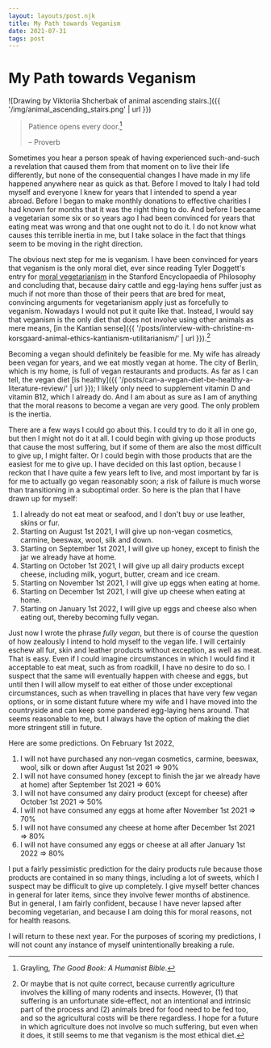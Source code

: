 ```yaml
---
layout: layouts/post.njk
title: My Path towards Veganism
date: 2021-07-31
tags: post
---
```


# My Path towards Veganism

![Drawing by Viktoriia Shcherbak of animal ascending stairs.]({{ '/img/animal_ascending_stairs.png' | url }})

> Patience opens every door.[^1]
>
> – Proverb

Sometimes you hear a person speak of having experienced such-and-such a revelation that caused them from that moment on to live their life differently, but none of the consequential changes I have made in my life happened anywhere near as quick as that. Before I moved to Italy I had told myself and everyone I knew for years that I intended to spend a year abroad. Before I began to make monthly donations to effective charities I had known for months that it was the right thing to do. And before I became a vegetarian some six or so years ago I had been convinced for years that eating meat was wrong and that one ought not to do it. I do not know what causes this terrible inertia in me, but I take solace in the fact that things seem to be moving in the right direction.

The obvious next step for me is veganism. I have been convinced for years that veganism is the only moral diet, ever since reading Tyler Doggett's entry for [moral vegetarianism](https://plato.stanford.edu/entries/vegetarianism/) in the Stanford Encyclopaedia of Philosophy and concluding that, because dairy cattle and egg-laying hens suffer just as much if not more than those of their peers that are bred for meat, convincing arguments for vegetarianism apply just as forcefully to veganism. Nowadays I would not put it quite like that. Instead, I would say that veganism is the only diet that does not involve using other animals as mere means, [in the Kantian sense]({{ '/posts/interview-with-christine-m-korsgaard-animal-ethics-kantianism-utilitarianism/' | url }}).[^2]

Becoming a vegan should definitely be feasible for me. My wife has already been vegan for years, and we eat mostly vegan at home. The city of Berlin, which is my home, is full of vegan restaurants and products. As far as I can tell, the vegan diet [is healthy]({{ '/posts/can-a-vegan-diet-be-healthy-a-literature-review/' | url }}); I likely only need to supplement vitamin D and vitamin B12, which I already do. And I am about as sure as I am of anything that the moral reasons to become a vegan are very good. The only problem is the inertia.

There are a few ways I could go about this. I could try to do it all in one go, but then I might not do it at all. I could begin with giving up those products that cause the most suffering, but if some of them are also the most difficult to give up, I might falter. Or I could begin with those products that are the easiest for me to give up. I have decided on this last option, because I reckon that I have quite a few years left to live, and most important by far is for me to actually go vegan reasonably soon; a risk of failure is much worse than transitioning in a suboptimal order. So here is the plan that I have drawn up for myself:

1. I already do not eat meat or seafood, and I don't buy or use leather, skins or fur.
2. Starting on August 1st 2021, I will give up non-vegan cosmetics, carmine, beeswax, wool, silk and down.
3. Starting on September 1st 2021, I will give up honey, except to finish the jar we already have at home.
4. Starting on October 1st 2021, I will give up all dairy products except cheese, including milk, yogurt, butter, cream and ice cream.
5. Starting on November 1st 2021, I will give up eggs when eating at home.
6. Starting on December 1st 2021, I will give up cheese when eating at home.
7. Starting on January 1st 2022, I will give up eggs and cheese also when eating out, thereby becoming fully vegan.

Just now I wrote the phrase _fully vegan_, but there is of course the question of how zealously I intend to hold myself to the vegan life. I will certainly eschew all fur, skin and leather products without exception, as well as meat. That is easy. Even if I could imagine circumstances in which I would find it acceptable to eat meat, such as from roadkill, I have no desire to do so. I suspect that the same will eventually happen with cheese and eggs, but until then I will allow myself to eat either of those under exceptional circumstances, such as when travelling in places that have very few vegan options, or in some distant future where my wife and I have moved into the countryside and can keep some pandered egg-laying hens around. That seems reasonable to me, but I always have the option of making the diet more stringent still in future.

Here are some predictions. On February 1st 2022,

1. I will not have purchased any non-vegan cosmetics, carmine, beeswax, wool, silk or down after August 1st 2021 ⇒ 90%
2. I will not have consumed honey (except to finish the jar we already have at home) after September 1st 2021 ⇒ 60%
3. I will not have consumed any dairy product (except for cheese) after October 1st 2021 ⇒ 50%
4. I will not have consumed any eggs at home after November 1st 2021 ⇒ 70%
5. I will not have consumed any cheese at home after December 1st 2021 ⇒ 80%
6. I will not have consumed any eggs or cheese at all after January 1st 2022 ⇒ 80%

I put a fairly pessimistic prediction for the dairy products rule because those products are contained in so many things, including a lot of sweets, which I suspect may be difficult to give up completely. I give myself better chances in general for later items, since they involve fewer months of abstinence. But in general, I am fairly confident, because I have never lapsed after becoming vegetarian, and because I am doing this for moral reasons, not for health reasons.

I will return to these next year. For the purposes of scoring my predictions, I will not count any instance of myself unintentionally breaking a rule.

[^1]: Grayling, _The Good Book: A Humanist Bible_.
[^2]: Or maybe that is not quite correct, because currently agriculture involves the killing of many rodents and insects. However, (1) that suffering is an unfortunate side-effect, not an intentional and intrinsic part of the process and (2) animals bred for food need to be fed too, and so the agricultural costs will be there regardless. I hope for a future in which agriculture does not involve so much suffering, but even when it does, it still seems to me that veganism is the most ethical diet.
